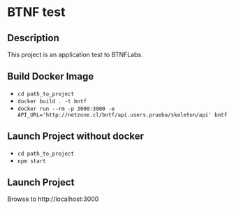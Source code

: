 # BTNF test

## Description
This project is an application test to BTNFLabs. 

## Build Docker Image
  * `cd path_to_project`
  * `docker build . -t bntf`
  * `docker run --rm -p 3000:3000 -e API_URL='http://netzone.cl/bntf/api.users.prueba/skeleton/api' bntf`
## Launch Project without docker
 * `cd path_to_project`
 * `npm start`
## Launch Project 
Browse to http://localhost:3000
